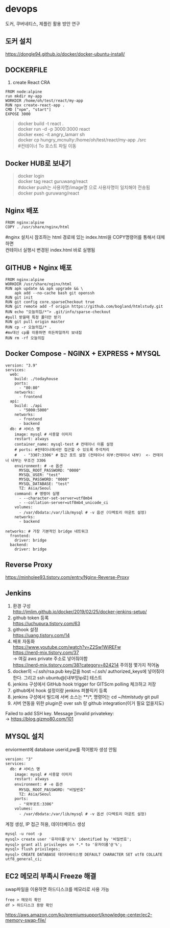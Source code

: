 # devops
도커, 쿠버네티스, 제플린 활용 방안 연구  

## 도커 설치  
https://dongle94.github.io/docker/docker-ubuntu-install/  

## DOCKERFILE
1. create React CRA  
```
FROM node:alpine  
run mkdir my-app  
WORKDIR /home/oh/test/react/my-app  
RUN npx create-react-app .  
CMD ["npm", "start"]  
EXPOSE 3000  
```
> docker build -t react .  
> docker run -d -p 3000:3000 react  
> docker exec -it angry_lamarr sh  
> docker cp hungry_mcnulty:/home/oh/test/react/my-app ./src  
#컨테이너 To 호스트 파일 이동

## Docker HUB로 보내기
> docker login  
> docker tag react guruwang/react  
#docker push는 사용자명/image명 으로 사용자명이 일치해야 전송됨  
> docker push guruwang/react  

## Nginx 배포
```
FROM nginx:alpine
COPY . /usr/share/nginx/html
```
#nginx 설치시 참조하는 html 경로에 있는 index.html을 COPY명령어를 통해서 대체하면  
컨테이너 실행시 변경된 index.html 바로 실행됨  

## GITHUB + Nginx 배포  
```
FROM nginx:alpine  
WORKDIR /usr/share/nginx/html  
RUN apk update && apk upgrade && \  
    apk add --no-cache bash git openssh  
RUN git init  
RUN git config core.sparseCheckout true  
RUN git remote add -f origin https://github.com/bogland/htmlstudy.git  
RUN echo "오늘의집/*"> .git/info/sparse-checkout  
#pull 받을때 특정 폴더만 받기  
RUN git pull origin master  
RUN cp -r 오늘의집/* .  
#mv대신 cp를 이용하면 히든파일까지 보내짐  
RUN rm -rf 오늘의집  
```

## Docker Compose - NGINX + EXPRESS +  MYSQL  
```
version: "3.9"
services:
  web:
    build: ./todayhouse
    ports:
      - "80:80"
    networks:
      - frontend
  api:
    build: ./api
      - "5000:5000"
    networks:
      - frontend
      - backend
  db: # 서비스 명
    image: mysql # 사용할 이미지
    restart: always
    container_name: mysql-test # 컨테이너 이름 설정
    # ports: #컨테이너에서만 접근할 수 있도록 주석처리
    #   - "3307:3306" # 접근 포트 설정 (컨테이너 외부:컨테이너 내부)  <- 컨테이너 내부는 무조건 3306
    environment: # -e 옵션
      MYSQL_ROOT_PASSWORD: "0000"
      MYSQL_USER: "test"
      MYSQL_PASSWORD: "0000"
      MYSQL_DATABASE: "test" 
      TZ: Asia/Seoul
    command: # 명령어 실행
      - --character-set-server=utf8mb4
      - --collation-server=utf8mb4_unicode_ci
    volumes:
      - /var/dbdata:/var/lib/mysql # -v 옵션 (다렉토리 마운트 설정)
    networks:
      - backend

networks: # 가장 기본적인 bridge 네트워크
  frontend:
    driver: bridge
  backend:
    driver: bridge
```
## Reverse Proxy  
https://minholee93.tistory.com/entry/Nginx-Reverse-Proxy  

## Jenkins  
1. 환경 구성  
http://jmlim.github.io/docker/2019/02/25/docker-jenkins-setup/  
2. github token 등록  
https://uchupura.tistory.com/63  
3. githook 설정  
https://uang.tistory.com/14  
4. 배포 자동화  
https://www.youtube.com/watch?v=Z2Sw1WiREFw    
https://nerd-mix.tistory.com/37  
-> 여길 aws private 주소로 넣어줘야함  
https://nerd-mix.tistory.com/38?category=824214
주의점 몇가지 적어놈
1. docker의 ~/.ssh/rsa.pub key값을 host  ~/.ssh/ authorized_keys에 넣어줘야 한다. 그리고 ssh ubuntu@[내부망ip로] 테스트    
2. jenkins 구성에서 GitHub hook trigger for GITScm polling 체크하고 저장    
3. github에서 hook 설정이랑 jenkins 퍼블릭키 등록  
4. jenkins 구성에서 빌드에 서버 소스는 **/*, 명령어는 cd ~/htmlstudy git pull  
5. 서버 연동을 위한 plugin은 over ssh 랑 github integration(이거 필요 없을지도)   

Failed to add SSH key. Message [invalid privatekey:  
-> https://blog.gizmo80.com/101  

## MYSQL 설치  
enviorment에 database userid,pw를 적어봤자 생성 안됨
```
version: "3"
services:
  db: # 서비스 명
    image: mysql # 사용할 이미지
    restart: always
    environment: # -e 옵션
      MYSQL_ROOT_PASSWORD: "비밀번호"
      TZ: Asia/Seoul
    ports:
      - "외부포트:3306"
    volumes:
      - /var/dbdata:/var/lib/mysql # -v 옵션 (다렉토리 마운트 설정)

```
계정 생성, IP 접근 허용, 데이터베이스 생성   
```
mysql -u root -p
mysql> create user '유저이름'@'%' identified by '비밀번호';
mysql> grant all privileges on *.* to '유저이름'@'%';
mysql> flush privileges;
mysql> CREATE DATABASE 데이터베이스명 DEFAULT CHARACTER SET utf8 COLLATE utf8_general_ci;
```

## EC2 메모리 부족시 Freeze 해결  
swap파일을 이용하면 하드디스크를 메모리로 사용 가능  
```
free > 메모리 확인
df > 하드디스크 용량 확인
```
https://aws.amazon.com/ko/premiumsupport/knowledge-center/ec2-memory-swap-file/
